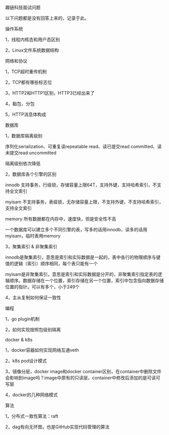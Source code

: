 趣链科技面试问题

以下问题都是没有回答上来的，记录于此。



操作系统

1，线程内核态和用户态区别

2，Linux文件系统数据结构

网络和协议

1，TCP超时重传机制

2，TCP都有哪些标志位

3，HTTP2和HTTP1区别，HTTP3已经出来了

4，黏包，分包

5，HTTP消息体构成

数据库

1，数据库隔离级别 

序列化serialization、可重复读repeatable read、读已提交read committed、读未提交read uncommitted

隔离级别依次降低

2，数据库各个引擎的区别

innodb 支持事务，行级锁，存储容量上限64T，支持外键，支持哈希索引，不支持全文索引

myisam 不支持事务，表级锁，无存储容量上限，不支持外键，不支持哈希索引，支持全文索引

memory 所有数据都在内存中，速度快，但是安全性不高

一个数据库可以建立多个不同引擎的表，写多的话用innodb，读多的话用myisam，临时表用memory

3，聚集索引 & 非聚集索引

innodb是聚集索引，意思是索引和实际数据是一起的，表中各行的物理顺序与键值的逻辑（索引）顺序相同，每个表只能有一个

myisam是非聚集索引，意思是索引和实际数据是分开的，非聚集索引指定表的逻辑顺序。数据存储在一个位置，索引存储在另一个位置，索引中包含指向数据存储位置的指针。可以有多个，小于249个

4，主从复制如何保证一致性

编程

1，go plugin机制

2，如何实现按照包级别隔离

docker & k8s

1，docker容器如何实现网络互通veth

2，k8s pod设计模式

3，镜像分层，docker image和docker container区别，在container中删除文件会影响到image吗？image中原有的只读层，container中修改后添加的是可读可写层

4，docker的几种网络模式

算法

1，分布式一致性算法：raft

2，dag有向无环图，也是GitHub实现代码管理的算法





